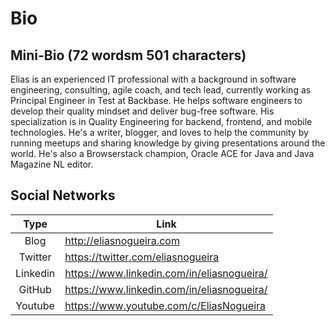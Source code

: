 # Bio

## Mini-Bio (72 wordsm 501 characters)
Elias is an experienced IT professional with a background in software engineering, consulting, agile coach, and tech lead, currently working as Principal Engineer in Test at Backbase. He helps software engineers to develop their quality mindset and deliver bug-free software. His specialization is in Quality Engineering for backend, frontend, and mobile technologies. He's a writer, blogger, and loves to help the community by running meetups and sharing knowledge by giving presentations around the world. He's also a Browserstack champion, Oracle ACE for Java and Java Magazine NL editor.

## Social Networks
| Type | Link |
|:----:|------|
| Blog | http://eliasnogueira.com |
| Twitter | https://twitter.com/eliasnogueira |
| Linkedin | https://www.linkedin.com/in/eliasnogueira/ |
| GitHub | https://www.linkedin.com/in/eliasnogueira/ |
| Youtube | https://www.youtube.com/c/EliasNogueira |
